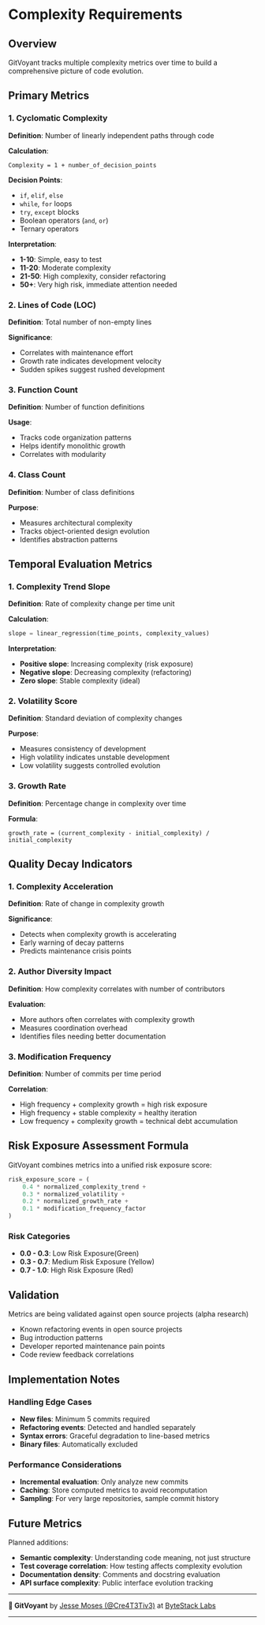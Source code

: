 # Complexity Requirements

## Overview

GitVoyant tracks multiple complexity metrics over time to build a comprehensive picture of code evolution.

## Primary Metrics

### 1. Cyclomatic Complexity
**Definition**: Number of linearly independent paths through code

**Calculation**:
```
Complexity = 1 + number_of_decision_points
```

**Decision Points**:
- `if`, `elif`, `else`
- `while`, `for` loops
- `try`, `except` blocks
- Boolean operators (`and`, `or`)
- Ternary operators

**Interpretation**:
- **1-10**: Simple, easy to test
- **11-20**: Moderate complexity
- **21-50**: High complexity, consider refactoring
- **50+**: Very high risk, immediate attention needed

### 2. Lines of Code (LOC)
**Definition**: Total number of non-empty lines

**Significance**: 
- Correlates with maintenance effort
- Growth rate indicates development velocity
- Sudden spikes suggest rushed development

### 3. Function Count
**Definition**: Number of function definitions

**Usage**:
- Tracks code organization patterns
- Helps identify monolithic growth
- Correlates with modularity

### 4. Class Count
**Definition**: Number of class definitions

**Purpose**:
- Measures architectural complexity
- Tracks object-oriented design evolution
- Identifies abstraction patterns

## Temporal Evaluation Metrics

### 1. Complexity Trend Slope
**Definition**: Rate of complexity change per time unit

**Calculation**:
```python
slope = linear_regression(time_points, complexity_values)
```

**Interpretation**:
- **Positive slope**: Increasing complexity (risk exposure)
- **Negative slope**: Decreasing complexity (refactoring)
- **Zero slope**: Stable complexity (ideal)

### 2. Volatility Score
**Definition**: Standard deviation of complexity changes

**Purpose**:
- Measures consistency of development
- High volatility indicates unstable development
- Low volatility suggests controlled evolution

### 3. Growth Rate
**Definition**: Percentage change in complexity over time

**Formula**:
```
growth_rate = (current_complexity - initial_complexity) / initial_complexity
```

## Quality Decay Indicators

### 1. Complexity Acceleration
**Definition**: Rate of change in complexity growth

**Significance**: 
- Detects when complexity growth is accelerating
- Early warning of decay patterns
- Predicts maintenance crisis points

### 2. Author Diversity Impact
**Definition**: How complexity correlates with number of contributors

**Evaluation**:
- More authors often correlates with complexity growth
- Measures coordination overhead
- Identifies files needing better documentation

### 3. Modification Frequency
**Definition**: Number of commits per time period

**Correlation**:
- High frequency + complexity growth = high risk exposure
- High frequency + stable complexity = healthy iteration
- Low frequency + complexity growth = technical debt accumulation

## Risk Exposure Assessment Formula

GitVoyant combines metrics into a unified risk exposure score:

```python
risk_exposure_score = (
    0.4 * normalized_complexity_trend +
    0.3 * normalized_volatility +
    0.2 * normalized_growth_rate +
    0.1 * modification_frequency_factor
)
```

### Risk Categories

- **0.0 - 0.3**: Low Risk Exposure(Green)
- **0.3 - 0.7**: Medium Risk Exposure (Yellow)  
- **0.7 - 1.0**: High Risk Exposure (Red)

## Validation

Metrics are being validated against open source projects (alpha research)
- Known refactoring events in open source projects
- Bug introduction patterns
- Developer reported maintenance pain points
- Code review feedback correlations

## Implementation Notes

### Handling Edge Cases
- **New files**: Minimum 5 commits required
- **Refactoring events**: Detected and handled separately
- **Syntax errors**: Graceful degradation to line-based metrics
- **Binary files**: Automatically excluded

### Performance Considerations
- **Incremental evaluation**: Only analyze new commits
- **Caching**: Store computed metrics to avoid recomputation
- **Sampling**: For very large repositories, sample commit history

## Future Metrics

Planned additions:
- **Semantic complexity**: Understanding code meaning, not just structure
- **Test coverage correlation**: How testing affects complexity evolution
- **Documentation density**: Comments and docstring evaluation
- **API surface complexity**: Public interface evolution tracking

---

**🔮 GitVoyant** by [Jesse Moses (@Cre4T3Tiv3)](https://github.com/Cre4T3Tiv3) at [ByteStack Labs](https://bytestacklabs.com)

---